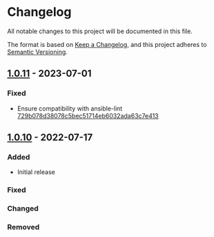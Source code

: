 # Changelog

All notable changes to this project will be documented in this file.

The format is based on [Keep a Changelog](https://keepachangelog.com/en/1.0.0/),
and this project adheres to [Semantic Versioning](https://semver.org/spec/v2.0.0.html).

## [1.0.11](https://gitlab.com/youtous/ansible-minisign/-/tree/1.0.11) - 2023-07-01

### Fixed

- Ensure compatibility with ansible-lint [729b078d38078c5bec51714eb6032ada63c7e413](https://gitlab.com/youtous/ansible-minisign/-/commit/729b078d38078c5bec51714eb6032ada63c7e413)

## [1.0.10](https://gitlab.com/youtous/ansible-minisign/-/tree/1.0.10) - 2022-07-17


### Added

- Initial release

### Fixed


### Changed


### Removed
